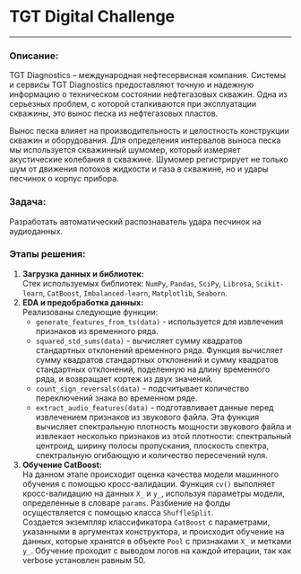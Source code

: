 # TGT Digital Challenge
---
### **Описание**:
TGT Diagnostics – международная нефтесервисная компания. Системы и сервисы TGT Diagnostics предоставляют точную и надежную информацию о техническом состоянии нефтегазовых скважин. Одна из серьезных проблем, с которой сталкиваются при эксплуатации скважины, это вынос песка из нефтегазовых пластов.

  Вынос песка влияет на производительность и целостность конструкции скважин и оборудования. Для определения интервалов выноса песка мы используется скважинный шумомер, который измеряет акустические колебания в скважине. Шумомер регистрирует не только шум от движения потоков жидкости и газа в скважине, но и удары песчинок о корпус прибора.

### **Задача**:
Разработать автоматический распознаватель удара песчинок на аудиоданных.

### **Этапы решения**:
1. **Загрузка данных и библиотек:** <br>
   Стек используемых библиотек: `NumPy`, `Pandas`, `SciPy`, `Librosa`, `Scikit-learn`, `CatBoost`, `Imbalanced-learn`, `Matplotlib`, `Seaborn`.
2. **EDA и предобработка данных:** <br>
   Реализованы следующие функции:
   - `generate_features_from_ts(data)` - используется для извлечения признаков из временного ряда.
   - `squared_std_sums(data)` - вычисляет сумму квадратов стандартных отклонений временного ряда. Функция вычисляет сумму квадратов стандартных отклонений и сумму квадратов стандартных отклонений, поделенную на длину временного ряда, и возвращает кортеж из двух значений.
   - `count_sign_reversals(data)` - подсчитывает количество переключений знака во временном ряде.
   - `extract_audio_features(data)` - подготавливает данные перед извлечением признаков из звукового файла. Эта функция вычисляет спектральную плотность мощности звукового файла и извлекает несколько признаков из этой плотности: спектральный центроид, ширину полосы пропускания, плоскость спектра, спектральную огибающую и количество пересечений нуля.
3. **Обучение CatBoost:** <br>
    На данном этапе происходит оценка качества модели машинного обучения с помощью кросс-валидации. Функция `cv()` выполняет кросс-валидацию на данных `X_` и `y_`, используя параметры модели, определенные в словаре `params`. Разбиение на фолды осуществляется с помощью класса `ShuffleSplit`. <br>
    Создается экземпляр классификатора `CatBoost` с параметрами, указанными в аргументах конструктора, и происходит обучение на данных, которые хранятся в объекте `Pool` с признаками `X_` и метками `y_`. Обучение проходит с выводом логов на каждой итерации, так как verbose установлен равным 50.
